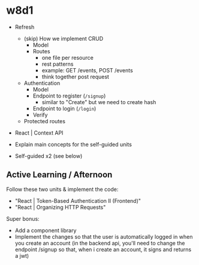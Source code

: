 
# w8d1


- Refresh
  - (skip) How we implement CRUD
    - Model
    - Routes
      - one file per resource
      - rest patterns
      - example: GET /events, POST /events
      - think together post request
  - Authentication
    - Model
    - Endpoint to register (`/signup`)
      - similar to "Create" but we need to create hash
    - Endpoint to login (`/login`)
    - Verify
  - Protected routes


- React | Context API

- Explain main concepts for the self-guided units

- Self-guided x2 (see below)



## Active Learning / Afternoon

Follow these two units & implement the code:
- "React | Token-Based Authentication II (Frontend)"
- "React | Organizing HTTP Requests"

<!-- How: work in pairs -->

Super bonus:
- Add a component library
- Implement the changes so that the user is automatically logged in when you create an account (in the backend api, you'll need to change the endpoint /signup so that, when i create an account, it signs and returns a jwt)